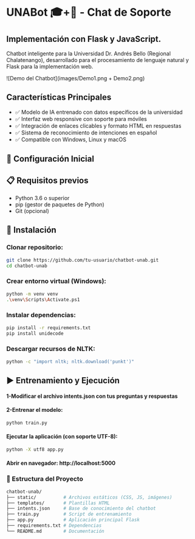 # UNABot 🎓+🤖 - Chat de Soporte
## Implementación con Flask y JavaScript.

Chatbot inteligente para la Universidad Dr. Andrés Bello (Regional Chalatenango), desarrollado para el procesamiento de lenguaje natural y Flask para la implementación web.

![Demo del Chatbot](images/Demo1.png + Demo2.png)

## Características Principales
- ✅ Modelo de IA entrenado con datos específicos de la universidad
- ✅ Interfaz web responsive con soporte para móviles
- ✅ Integración de enlaces clicables y formato HTML en respuestas
- ✅ Sistema de reconocimiento de intenciones en español
- ✅ Compatible con Windows, Linux y macOS

## 🔑 Configuración Inicial

## 📋 Requisitos previos
- Python 3.6 o superior
- pip (gestor de paquetes de Python)
- Git (opcional)

## 🚨 Instalación
### Clonar repositorio:
```bash
git clone https://github.com/tu-usuario/chatbot-unab.git
cd chatbot-unab
```
### Crear entorno virtual (Windows):

```bash
python -m venv venv
.\venv\Scripts\Activate.ps1
```
### Instalar dependencias:
```bash
pip install -r requirements.txt
pip install unidecode
```
### Descargar recursos de NLTK:
```bash
python -c "import nltk; nltk.download('punkt')"
```
## ▶️ Entrenamiento y Ejecución
#### 1-Modificar el archivo intents.json con tus preguntas y respuestas

#### 2-Entrenar el modelo:

```bash
python train.py
```
#### Ejecutar la aplicación (con soporte UTF-8):

```bash
python -X utf8 app.py
```
#### Abrir en navegador: http://localhost:5000

### 📂 Estructura del Proyecto
```bash
chatbot-unab/
├── static/          # Archivos estáticos (CSS, JS, imágenes)
├── templates/       # Plantillas HTML
├── intents.json     # Base de conocimiento del chatbot
├── train.py         # Script de entrenamiento
├── app.py           # Aplicación principal Flask
├── requirements.txt # Dependencias
└── README.md        # Documentación
```